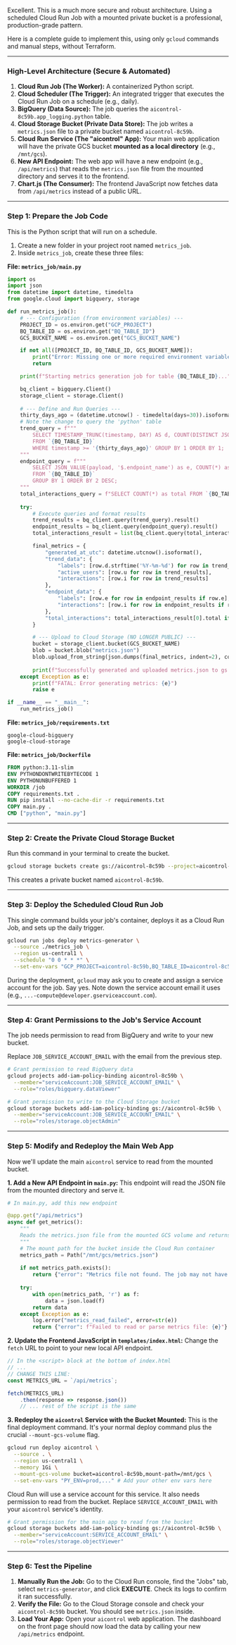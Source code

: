 Excellent. This is a much more secure and robust architecture. Using a scheduled Cloud Run Job with a mounted private bucket is a professional, production-grade pattern.

Here is a complete guide to implement this, using only `gcloud` commands and manual steps, without Terraform.

---

### High-Level Architecture (Secure & Automated)

1.  **Cloud Run Job (The Worker):** A containerized Python script.
2.  **Cloud Scheduler (The Trigger):** An integrated trigger that executes the Cloud Run Job on a schedule (e.g., daily).
3.  **BigQuery (Data Source):** The job queries the `aicontrol-8c59b.app_logging.python` table.
4.  **Cloud Storage Bucket (Private Data Store):** The job writes a `metrics.json` file to a private bucket named `aicontrol-8c59b`.
5.  **Cloud Run Service (The "aicontrol" App):** Your main web application will have the private GCS bucket **mounted as a local directory** (e.g., `/mnt/gcs`).
6.  **New API Endpoint:** The web app will have a new endpoint (e.g., `/api/metrics`) that reads the `metrics.json` file from the mounted directory and serves it to the frontend.
7.  **Chart.js (The Consumer):** The frontend JavaScript now fetches data from `/api/metrics` instead of a public URL.

---

### Step 1: Prepare the Job Code

This is the Python script that will run on a schedule.

1.  Create a new folder in your project root named `metrics_job`.
2.  Inside `metrics_job`, create these three files:

**File: `metrics_job/main.py`**
```python
import os
import json
from datetime import datetime, timedelta
from google.cloud import bigquery, storage

def run_metrics_job():
    # --- Configuration (from environment variables) ---
    PROJECT_ID = os.environ.get("GCP_PROJECT")
    BQ_TABLE_ID = os.environ.get("BQ_TABLE_ID")
    GCS_BUCKET_NAME = os.environ.get("GCS_BUCKET_NAME")

    if not all([PROJECT_ID, BQ_TABLE_ID, GCS_BUCKET_NAME]):
        print("Error: Missing one or more required environment variables.")
        return

    print(f"Starting metrics generation job for table {BQ_TABLE_ID}...")

    bq_client = bigquery.Client()
    storage_client = storage.Client()
    
    # --- Define and Run Queries ---
    thirty_days_ago = (datetime.utcnow() - timedelta(days=30)).isoformat()
    # Note the change to query the 'python' table
    trend_query = f"""
        SELECT TIMESTAMP_TRUNC(timestamp, DAY) AS d, COUNT(DISTINCT JSON_VALUE(payload, '$.username')) AS u, COUNT(*) AS i 
        FROM `{BQ_TABLE_ID}` 
        WHERE timestamp >= '{thirty_days_ago}' GROUP BY 1 ORDER BY 1;
    """
    endpoint_query = f"""
        SELECT JSON_VALUE(payload, '$.endpoint_name') as e, COUNT(*) as i 
        FROM `{BQ_TABLE_ID}` 
        GROUP BY 1 ORDER BY 2 DESC;
    """
    total_interactions_query = f"SELECT COUNT(*) as total FROM `{BQ_TABLE_ID}`;"
    
    try:
        # Execute queries and format results
        trend_results = bq_client.query(trend_query).result()
        endpoint_results = bq_client.query(endpoint_query).result()
        total_interactions_result = list(bq_client.query(total_interactions_query).result())

        final_metrics = {
            "generated_at_utc": datetime.utcnow().isoformat(),
            "trend_data": {
                "labels": [row.d.strftime('%Y-%m-%d') for row in trend_results],
                "active_users": [row.u for row in trend_results],
                "interactions": [row.i for row in trend_results]
            },
            "endpoint_data": {
                "labels": [row.e for row in endpoint_results if row.e],
                "interactions": [row.i for row in endpoint_results if row.e]
            },
            "total_interactions": total_interactions_result[0].total if total_interactions_result else 0
        }

        # --- Upload to Cloud Storage (NO LONGER PUBLIC) ---
        bucket = storage_client.bucket(GCS_BUCKET_NAME)
        blob = bucket.blob("metrics.json")
        blob.upload_from_string(json.dumps(final_metrics, indent=2), content_type="application/json")
        
        print(f"Successfully generated and uploaded metrics.json to gs://{GCS_BUCKET_NAME}")
    except Exception as e:
        print(f"FATAL: Error generating metrics: {e}")
        raise e

if __name__ == "__main__":
    run_metrics_job()
```

**File: `metrics_job/requirements.txt`**
```
google-cloud-bigquery
google-cloud-storage
```

**File: `metrics_job/Dockerfile`**
```dockerfile
FROM python:3.11-slim
ENV PYTHONDONTWRITEBYTECODE 1
ENV PYTHONUNBUFFERED 1
WORKDIR /job
COPY requirements.txt .
RUN pip install --no-cache-dir -r requirements.txt
COPY main.py .
CMD ["python", "main.py"]
```

---

### Step 2: Create the Private Cloud Storage Bucket

Run this command in your terminal to create the bucket.

```bash
gcloud storage buckets create gs://aicontrol-8c59b --project=aicontrol-8c59b --location=us-central1 --uniform-bucket-level-access
```
This creates a private bucket named `aicontrol-8c59b`.

---

### Step 3: Deploy the Scheduled Cloud Run Job

This single command builds your job's container, deploys it as a Cloud Run Job, and sets up the daily trigger.

```bash
gcloud run jobs deploy metrics-generator \
  --source ./metrics_job \
  --region us-central1 \
  --schedule "0 0 * * *" \
  --set-env-vars "GCP_PROJECT=aicontrol-8c59b,BQ_TABLE_ID=aicontrol-8c59b.app_logging.python,GCS_BUCKET_NAME=aicontrol-8c59b"
```
During the deployment, `gcloud` may ask you to create and assign a service account for the job. Say yes. Note down the service account email it uses (e.g., `...-compute@developer.gserviceaccount.com`).

---

### Step 4: Grant Permissions to the Job's Service Account

The job needs permission to read from BigQuery and write to your new bucket.

Replace `JOB_SERVICE_ACCOUNT_EMAIL` with the email from the previous step.

```bash
# Grant permission to read BigQuery data
gcloud projects add-iam-policy-binding aicontrol-8c59b \
  --member="serviceAccount:JOB_SERVICE_ACCOUNT_EMAIL" \
  --role="roles/bigquery.dataViewer"

# Grant permission to write to the Cloud Storage bucket
gcloud storage buckets add-iam-policy-binding gs://aicontrol-8c59b \
  --member="serviceAccount:JOB_SERVICE_ACCOUNT_EMAIL" \
  --role="roles/storage.objectAdmin"
```

---

### Step 5: Modify and Redeploy the Main Web App

Now we'll update the main `aicontrol` service to read from the mounted bucket.

**1. Add a New API Endpoint in `main.py`:**
This endpoint will read the JSON file from the mounted directory and serve it.
```python
# In main.py, add this new endpoint

@app.get("/api/metrics")
async def get_metrics():
    """
    Reads the metrics.json file from the mounted GCS volume and returns it.
    """
    # The mount path for the bucket inside the Cloud Run container
    metrics_path = Path("/mnt/gcs/metrics.json")
    
    if not metrics_path.exists():
        return {"error": "Metrics file not found. The job may not have run yet."}
    
    try:
        with open(metrics_path, 'r') as f:
            data = json.load(f)
        return data
    except Exception as e:
        log.error("metrics_read_failed", error=str(e))
        return {"error": f"Failed to read or parse metrics file: {e}"}
```

**2. Update the Frontend JavaScript in `templates/index.html`:**
Change the `fetch` URL to point to your new local API endpoint.
```javascript
// In the <script> block at the bottom of index.html
// ...
// CHANGE THIS LINE:
const METRICS_URL = `/api/metrics`;

fetch(METRICS_URL)
    .then(response => response.json())
    // ... rest of the script is the same
```

**3. Redeploy the `aicontrol` Service with the Bucket Mounted:**
This is the final deployment command. It's your normal deploy command plus the crucial `--mount-gcs-volume` flag.

```bash
gcloud run deploy aicontrol \
  --source . \
  --region us-central1 \
  --memory 1Gi \
  --mount-gcs-volume bucket=aicontrol-8c59b,mount-path=/mnt/gcs \
  --set-env-vars "PY_ENV=prod,..." # Add your other env vars here
```
Cloud Run will use a service account for this service. It also needs permission to read from the bucket. Replace `SERVICE_ACCOUNT_EMAIL` with your `aicontrol` service's identity.

```bash
# Grant permission for the main app to read from the bucket
gcloud storage buckets add-iam-policy-binding gs://aicontrol-8c59b \
  --member="serviceAccount:SERVICE_ACCOUNT_EMAIL" \
  --role="roles/storage.objectViewer"
```

---

### Step 6: Test the Pipeline

1.  **Manually Run the Job:** Go to the Cloud Run console, find the "Jobs" tab, select `metrics-generator`, and click **EXECUTE**. Check its logs to confirm it ran successfully.
2.  **Verify the File:** Go to the Cloud Storage console and check your `aicontrol-8c59b` bucket. You should see `metrics.json` inside.
3.  **Load Your App:** Open your `aicontrol` web application. The dashboard on the front page should now load the data by calling your new `/api/metrics` endpoint.